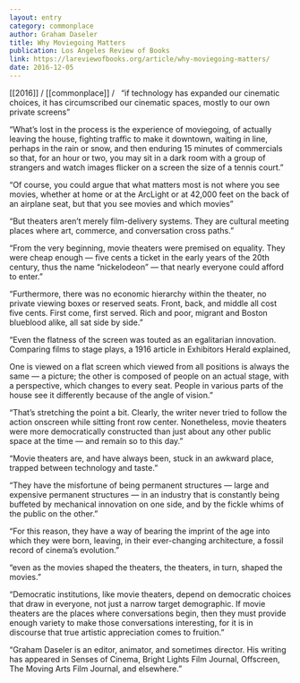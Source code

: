 ```yaml
---
layout: entry
category: commonplace
author: Graham Daseler
title: Why Moviegoing Matters
publication: Los Angeles Review of Books
link: https://lareviewofbooks.org/article/why-moviegoing-matters/
date: 2016-12-05
---
```


[[2016]] / [[commonplace]] / 
 
“if technology has expanded our cinematic choices, it has circumscribed our cinematic spaces, mostly to our own private screens”

“What’s lost in the process is the experience of moviegoing, of actually leaving the house, fighting traffic to make it downtown, waiting in line, perhaps in the rain or snow, and then enduring 15 minutes of commercials so that, for an hour or two, you may sit in a dark room with a group of strangers and watch images flicker on a screen the size of a tennis court.”

“Of course, you could argue that what matters most is not where you see movies, whether at home or at the ArcLight or at 42,000 feet on the back of an airplane seat, but that you see movies and which movies”

“But theaters aren’t merely film-delivery systems. They are cultural meeting places where art, commerce, and conversation cross paths.”

“From the very beginning, movie theaters were premised on equality. They were cheap enough — five cents a ticket in the early years of the 20th century, thus the name “nickelodeon” — that nearly everyone could afford to enter.”

“Furthermore, there was no economic hierarchy within the theater, no private viewing boxes or reserved seats. Front, back, and middle all cost five cents. First come, first served. Rich and poor, migrant and Boston blueblood alike, all sat side by side.”

“Even the flatness of the screen was touted as an egalitarian innovation. Comparing films to stage plays, a 1916 article in Exhibitors Herald explained,

One is viewed on a flat screen which viewed from all positions is always the same — a picture; the other is composed of people on an actual stage, with a perspective, which changes to every seat. People in various parts of the house see it differently because of the angle of vision.”

“That’s stretching the point a bit. Clearly, the writer never tried to follow the action onscreen while sitting front row center. Nonetheless, movie theaters were more democratically constructed than just about any other public space at the time — and remain so to this day.”

“Movie theaters are, and have always been, stuck in an awkward place, trapped between technology and taste.”

“They have the misfortune of being permanent structures — large and expensive permanent structures — in an industry that is constantly being buffeted by mechanical innovation on one side, and by the fickle whims of the public on the other.”

“For this reason, they have a way of bearing the imprint of the age into which they were born, leaving, in their ever-changing architecture, a fossil record of cinema’s evolution.”

“even as the movies shaped the theaters, the theaters, in turn, shaped the movies.”

“Democratic institutions, like movie theaters, depend on democratic choices that draw in everyone, not just a narrow target demographic. If movie theaters are the places where conversations begin, then they must provide enough variety to make those conversations interesting, for it is in discourse that true artistic appreciation comes to fruition.”

“Graham Daseler is an editor, animator, and sometimes director. His writing has appeared in Senses of Cinema, Bright Lights Film Journal, Offscreen, The Moving Arts Film Journal, and elsewhere.”

